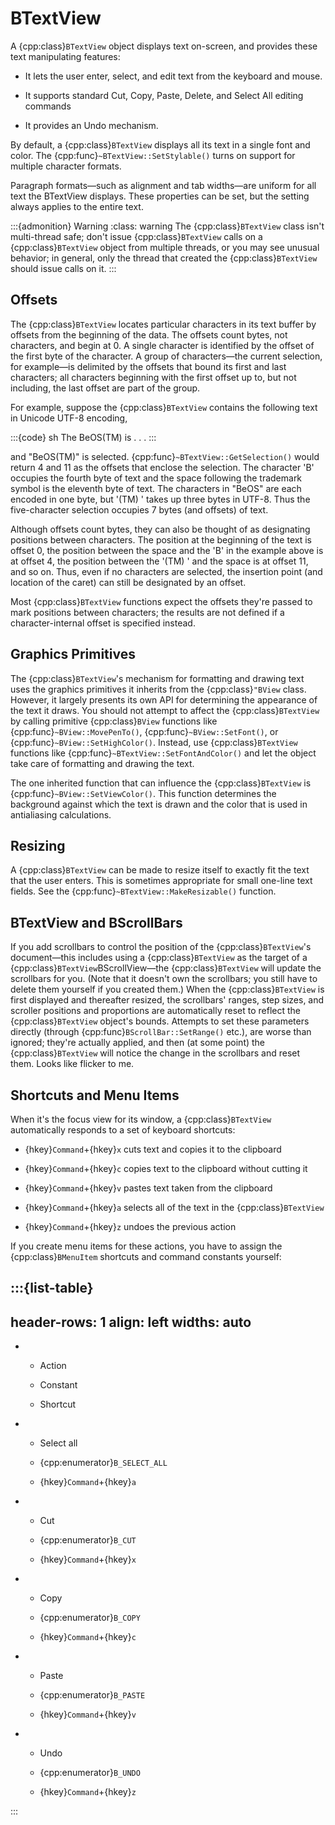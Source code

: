 # BTextView

A {cpp:class}`BTextView` object displays text on-screen, and provides these
text manipulating features:

- It lets the user enter, select, and edit text from the keyboard and
  mouse.

- It supports standard Cut, Copy, Paste, Delete, and Select All editing
  commands

- It provides an Undo mechanism.

By default, a {cpp:class}`BTextView` displays all its text in a single font
and color. The {cpp:func}`~BTextView::SetStylable()` turns on support for
multiple character formats.

Paragraph formats—such as alignment and tab widths—are uniform for all text
the BTextView displays. These properties can be set, but the setting always
applies to the entire text.

:::{admonition} Warning
:class: warning
The {cpp:class}`BTextView` class isn't multi-thread safe; don't issue
{cpp:class}`BTextView` calls on a {cpp:class}`BTextView` object from
multiple threads, or you may see unusual behavior; in general, only the
thread that created the {cpp:class}`BTextView` should issue calls on it.
:::

## Offsets

The {cpp:class}`BTextView` locates particular characters in its text buffer
by offsets from the beginning of the data. The offsets count bytes, not
characters, and begin at 0. A single character is identified by the offset
of the first byte of the character. A group of characters—the current
selection, for example—is delimited by the offsets that bound its first and
last characters; all characters beginning with the first offset up to, but
not including, the last offset are part of the group.

For example, suppose the {cpp:class}`BTextView` contains the following text
in Unicode UTF-8 encoding,

:::{code} sh
The BeOS(TM) is . . .
:::

and "BeOS(TM)" is selected. {cpp:func}`~BTextView::GetSelection()` would
return 4 and 11 as the offsets that enclose the selection. The character
'B' occupies the fourth byte of text and the space following the trademark
symbol is the eleventh byte of text. The characters in "BeOS" are each
encoded in one byte, but '(TM) ' takes up three bytes in UTF-8. Thus the
five-character selection occupies 7 bytes (and offsets) of text.

Although offsets count bytes, they can also be thought of as designating
positions between characters. The position at the beginning of the text is
offset 0, the position between the space and the 'B' in the example above
is at offset 4, the position between the '(TM) ' and the space is at offset
11, and so on. Thus, even if no characters are selected, the insertion
point (and location of the caret) can still be designated by an offset.

Most {cpp:class}`BTextView` functions expect the offsets they're passed to
mark positions between characters; the results are not defined if a
character-internal offset is specified instead.

## Graphics Primitives

The {cpp:class}`BTextView`'s mechanism for formatting and drawing text uses
the graphics primitives it inherits from the {cpp:class}`"BView` class.
However, it largely presents its own API for determining the appearance of
the text it draws. You should not attempt to affect the
{cpp:class}`BTextView` by calling primitive {cpp:class}`BView` functions
like {cpp:func}`~BView::MovePenTo()`, {cpp:func}`~BView::SetFont()`, or
{cpp:func}`~BView::SetHighColor()`. Instead, use {cpp:class}`BTextView`
functions like {cpp:func}`~BTextView::SetFontAndColor()` and let the object
take care of formatting and drawing the text.

The one inherited function that can influence the {cpp:class}`BTextView` is
{cpp:func}`~BView::SetViewColor()`. This function determines the background
against which the text is drawn and the color that is used in antialiasing
calculations.

## Resizing

A {cpp:class}`BTextView` can be made to resize itself to exactly fit the
text that the user enters. This is sometimes appropriate for small one-line
text fields. See the {cpp:func}`~BTextView::MakeResizable()` function.

## BTextView and BScrollBars

If you add scrollbars to control the position of the
{cpp:class}`BTextView`'s document—this includes using a
{cpp:class}`BTextView` as the target of a
{cpp:class}`BTextView`BScrollView—the {cpp:class}`BTextView` will update
the scrollbars for you. (Note that it doesn't own the scrollbars; you still
have to delete them yourself if you created them.) When the
{cpp:class}`BTextView` is first displayed and thereafter resized, the
scrollbars' ranges, step sizes, and scroller positions and proportions are
automatically reset to reflect the {cpp:class}`BTextView` object's bounds.
Attempts to set these parameters directly (through
{cpp:func}`BScrollBar::SetRange()` etc.), are worse than ignored; they're
actually applied, and then (at some point) the {cpp:class}`BTextView` will
notice the change in the scrollbars and reset them. Looks like flicker to
me.

## Shortcuts and Menu Items

When it's the focus view for its window, a {cpp:class}`BTextView`
automatically responds to a set of keyboard shortcuts:

- {hkey}`Command`+{hkey}`x` cuts text and copies it to the clipboard

- {hkey}`Command`+{hkey}`c` copies text to the clipboard without cutting it

- {hkey}`Command`+{hkey}`v` pastes text taken from the clipboard

- {hkey}`Command`+{hkey}`a` selects all of the text in the
  {cpp:class}`BTextView`

- {hkey}`Command`+{hkey}`z` undoes the previous action

If you create menu items for these actions, you have to assign the
{cpp:class}`BMenuItem` shortcuts and command constants yourself:

:::{list-table}
---
header-rows: 1
align: left
widths: auto
---
-
	- Action

	- Constant

	- Shortcut

-
	- Select all

	- {cpp:enumerator}`B_SELECT_ALL`

	- {hkey}`Command`+{hkey}`a`

-
	- Cut

	- {cpp:enumerator}`B_CUT`

	- {hkey}`Command`+{hkey}`x`

-
	- Copy

	- {cpp:enumerator}`B_COPY`

	- {hkey}`Command`+{hkey}`c`

-
	- Paste

	- {cpp:enumerator}`B_PASTE`

	- {hkey}`Command`+{hkey}`v`

-
	- Undo

	- {cpp:enumerator}`B_UNDO`

	- {hkey}`Command`+{hkey}`z`


:::

